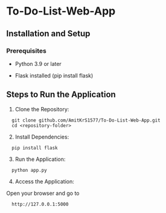 # To-Do-List-Web-App

## Installation and Setup

### Prerequisites

- Python 3.9 or later

- Flask installed (pip install flask)

## Steps to Run the Application

1. Clone the Repository:

```
  git clone github.com/AmitKrS1577/To-Do-List-Web-App.git
  cd <repository-folder>
```

2. Install Dependencies:

```
  pip install flask
```

3. Run the Application:

```
  python app.py
```

4. Access the Application:

  Open your browser and go to
```
  http://127.0.0.1:5000
```
